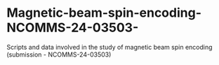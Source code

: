 # Magnetic-beam-spin-encoding-NCOMMS-24-03503-
Scripts and data involved in the study of magnetic beam spin encoding (submission - NCOMMS-24-03503)
